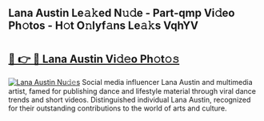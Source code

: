 ## Lana Austin Le𝚊𝚔ed N𝚞𝚍e - Part-qmp Vi𝚍eo Ph𝚘tos - H𝚘t O𝚗lyf𝚊ns Le𝚊𝚔s VqhYV

# <h2><a href="http://hf5wco.feru.top/?c=Lana+Austin">🔗 👉 🔴 Lana Austin Vi𝚍𝚎o Ph𝚘t𝚘𝚜</a></h2>

[![Lana Austin Nu𝚍𝚎s](https://i.imgur.com/0TWrTi3.gif)](http://hf5wco.feru.top/?c=Lana+Austin)
Social media influencer Lana Austin and multimedia artist, famed for publishing dance and lifestyle material through viral dance trends and short videos. Distinguished individual Lana Austin, recognized for their outstanding contributions to the world of arts and culture. 
